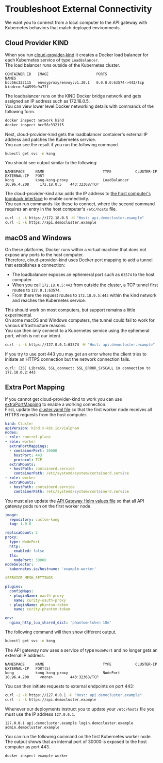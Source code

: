 # Troubleshoot External Connectivity

We want you to connect from a local computer to the API gateway with Kubernetes behaviors that match deployed environments.

## Cloud Provider KIND

When you run [cloud-provider-kind](https://github.com/kubernetes-sigs/cloud-provider-kind) it creates a Docker load balancer for each Kubernetes service of type `LoadBalancer`.\
The load balancer runs outside of the Kubernetes cluster.

```text
CONTAINER ID   IMAGE                      PORTS                     NAMES
bcc56c332115   envoyproxy/envoy:v1.30.1   0.0.0.0:63574->443/tcp    kindccm-544599e9a77f
```

The loadbalancer runs on the KIND Docker bridge network and gets assigned an IP address such as 172.18.0.5.\
You can view lower level Docker networking details with commands of the following form.

```bash
docker inspect network kind
docker inspect bcc56c332115
```

Next, cloud-provider-kind gets the loadbalancer container's external IP address and patches the Kubernetes service.\
You can see the result if you run the following command.

```bash
kubectl get svc -n kong
```

You should see output similar to the following:

```text
NAMESPACE     NAME                           TYPE           CLUSTER-IP      EXTERNAL-IP   PORT
kong          kong-kong-proxy                LoadBalancer   10.96.4.208     172.18.0.5    443:32368/TCP
```

The cloud-provider-kind also adds the IP address to [the host computer's loopback interface](https://github.com/kubernetes-sigs/cloud-provider-kind/blob/main/pkg/loadbalancer/address_darwin.go) to enable connectivity.\
You can run commands like these to connect, where the second command requires an entry in the host computer's `/etc/hosts` file.

```bash
curl -i -k https://172.18.0.5 -H "Host: api.democluster.example"
curl -i -k https://api.democluster.example
```

## macOS and Windows

On these platforms, Docker runs within a virtual machine that does not expose any ports to the host computer.\
Therefore, cloud-provider-kind uses Docker port mapping to add a tunnel that establishes a connection:

- The loadbalancer exposes an ephemeral port such as `63574` to the host computer.
- When you call `172.18.0.5:443` from outside the cluster, a TCP tunnel first routes to `127.0.1:63574`.
- From there the request routes to `172.18.0.5:443` within the kind network and reaches the Kubernetes service.
 
This should work on most computers, but support remains a little experimental.\
On some macOS and Windows computers, the tunnel could fail to work for various infrastructure reasons.\
You can then only connect to a Kubernetes service using the ephemeral port, which is not our intent.

```bash
curl -i -k https://127.0.0.1:63574 -H "Host: api.democluster.example"
```

If you try to use port 443 you may get an error where the client tries to initiate an HTTPS connection but the network connection fails.

```text
curl: (35) LibreSSL SSL_connect: SSL_ERROR_SYSCALL in connection to 172.18.0.2:443 
```

## Extra Port Mapping

If you cannot get cloud-provider-kind to work you can use [extraPortMapping](https://kind.sigs.k8s.io/docs/user/ingress/#option-2-extraportmapping) to enable a working connection.\
First, update the [cluster.yaml file](../base/cluster.yaml) so that the first worker node receives all HTTPS requests from the host computer.

```yaml
kind: Cluster
apiVersion: kind.x-k8s.io/v1alpha4
nodes:
- role: control-plane
- role: worker
  extraPortMappings:
  - containerPort: 30000
    hostPort: 443
    protocol: TCP
  extraMounts:
  - hostPath: containerd.service
    containerPath: /etc/systemd/system/containerd.service
- role: worker
  extraMounts:
  - hostPath: containerd.service
    containerPath: /etc/systemd/system/containerd.service
```

You must also update the [API Gateway Helm values file](../apigateway/helm-values-template.yaml) so that all API gateway pods run on the first worker node.

```yaml
image:
  repository: custom-kong
  tag: 1.0.0

replicaCount: 2
proxy:
  type: NodePort
  http:
    enabled: false
  tls:
    nodePort: 30000
nodeSelector:
  kubernetes.io/hostname: 'example-worker'

$SERVICE_MESH_SETTINGS

plugins:
  configMaps:
  - pluginName: oauth-proxy
    name: curity-oauth-proxy
  - pluginName: phantom-token
    name: curity-phantom-token

env:
  nginx_http_lua_shared_dict: 'phantom-token 10m'
```

The following command will then show different output.

```bash
kubectl get svc -n kong
```

The API gateway now uses a service of type `NodePort` and no longer gets an external IP address:

```text
NAMESPACE     NAME                           TYPE           CLUSTER-IP      EXTERNAL-IP   PORT(S)
kong          kong-kong-proxy                NodePort       10.96.4.208     <none>        443:32368/TCP
```

You can then initiate requests to external endpoints on port 443:

```bash
curl -i -k https://127.0.0.1 -H "Host: api.democluster.example"
curl -i -k https://api.democluster.example
```

Whenever our deployments instruct you to update your `/etc/hosts` file you must use the IP address `127.0.0.1`.

```text
127.0.0.1 api.democluster.example login.democluster.example admin.democluster.example
```

You can run the following command on the first Kubernetes worker node.\
The output shows that an internal port of 30000 is exposed to the host computer as port 443.

```bash
docker inspect example-worker
```
